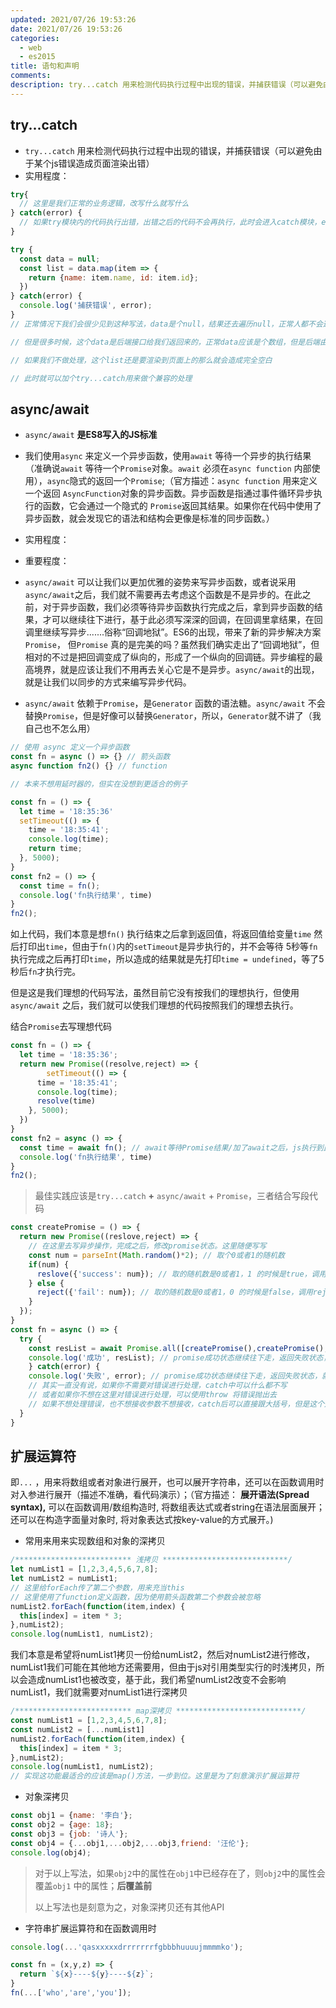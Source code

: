 ```yaml
---
updated: 2021/07/26 19:53:26
date: 2021/07/26 19:53:26
categories: 
  - web
  - es2015
title: 语句和声明
comments: 
description: try...catch 用来检测代码执行过程中出现的错误，并捕获错误（可以避免由于某个js错误造成页面渲染出错）实用程度：async/await 是ES8写入的JS标准 我们使用 来定义一个异步函数，使用 等待一个异步的执行结果（准确说 等待一个对象。 必须在 内部使用），隐式的返回一个
---
```



## try...catch

* `try...catch` 用来检测代码执行过程中出现的错误，并捕获错误（可以避免由于某个js错误造成页面渲染出错）
* 实用程度：<Rate />

```js
try{
  // 这里是我们正常的业务逻辑，改写什么就写什么
} catch(error) {
  // 如果try模块内的代码执行出错，出错之后的代码不会再执行，此时会进入catch模块，error是具体的出错原因，在这里可以对错误进行处理
}
```

```js
try {
  const data = null;
  const list = data.map(item => {
    return {name: item.name, id: item.id};
  })
} catch(error) {
  console.log('捕获错误', error);
}
// 正常情况下我们会很少见到这种写法，data是个null，结果还去遍历null，正常人都不会这么写

// 但是很多时候，这个data是后端接口给我们返回来的，正常data应该是个数组，但是后端由于没有查询到数据，该返回空数组的时候，后端返回了null，就造成了我们代码出错

// 如果我们不做处理，这个list还是要渲染到页面上的那么就会造成完全空白

// 此时就可以加个try...catch用来做个兼容的处理
```

## async/await

* `async/await` **是ES8写入的JS标准** 
* 我们使用`async` 来定义一个异步函数，使用`await` 等待一个异步的执行结果（准确说`await` 等待一个`Promise`对象。`await` 必须在`async function` 内部使用），`async`隐式的返回一个`Promise`;（官方描述：`async function` 用来定义一个返回 `AsyncFunction`对象的异步函数。异步函数是指通过事件循环异步执行的函数，它会通过一个隐式的 `Promise`返回其结果。如果你在代码中使用了异步函数，就会发现它的语法和结构会更像是标准的同步函数。）

* 实用程度：<Rate />
* 重要程度：<Rate />
* `async/await` 可以让我们以更加优雅的姿势来写异步函数，或者说采用`async/await`之后，我们就不需要再去考虑这个函数是不是异步的。在此之前，对于异步函数，我们必须等待异步函数执行完成之后，拿到异步函数的结果，才可以继续往下进行，基于此必须写深深的回调，在回调里拿结果，在回调里继续写异步.......俗称“回调地狱”。ES6的出现，带来了新的异步解决方案`Promise`， 但`Promise` 真的是完美的吗？虽然我们确实走出了“回调地狱”，但相对的不过是把回调变成了纵向的，形成了一个纵向的回调链。异步编程的最高境界，就是应该让我们不用再去关心它是不是异步。`async/await`的出现，就是让我们以同步的方式来编写异步代码。
* `async/await` 依赖于`Promise`，是`Generator` 函数的语法糖。`async/await` 不会替换`Promise`，但是好像可以替换`Generator`，所以，`Generator`就不讲了（我自己也不怎么用）

```js
// 使用 async 定义一个异步函数
const fn = async () => {} // 箭头函数
async function fn2() {} // function
```

```js
// 本来不想用延时器的，但实在没想到更适合的例子

const fn = () => {
  let time = '18:35:36'
  setTimeout(() => {
    time = '18:35:41';
    console.log(time);
    return time;
  }, 5000);
}
const fn2 = () => {
  const time = fn();
  console.log('fn执行结果', time)
}
fn2();
```

如上代码，我们本意是想`fn()` 执行结束之后拿到返回值，将返回值给变量`time` 然后打印出`time`，但由于`fn()`内的`setTimeout`是异步执行的，并不会等待 5秒等`fn`执行完成之后再打印`time`，所以造成的结果就是先打印`time = undefined`，等了5秒后`fn`才执行完。

但是这是我们理想的代码写法，虽然目前它没有按我们的理想执行，但使用`async/await` 之后，我们就可以使我们理想的代码按照我们的理想去执行。

结合`Promise`去写理想代码

```js
const fn = () => {
  let time = '18:35:36';
  return new Promise((resolve,reject) => {
		setTimeout(() => {
      time = '18:35:41';
      console.log(time);
      resolve(time)
    }, 5000);
  })
}
const fn2 = async () => {
  const time = await fn(); // await等待Promise结果/加了await之后，js执行到此暂停，直到这个函数返回Promise或者出错
  console.log('fn执行结果', time)
}
fn2();
```

> 最佳实践应该是`try...catch` **+** `async/await` + `Promise`，三者结合写段代码

```js
const createPromise = () => {
  return new Promise((reslove,reject) => {
    // 在这里去写异步操作，完成之后，修改promise状态。这里随便写写
    const num = parseInt(Math.random()*2); // 取个0或者1的随机数
    if(num) {
      reslove({'success': num}); // 取的随机数是0或者1，1 的时候是true，调用resolve()将promise修改为成功状态
    } else {
      reject({'fail': num}); // 取的随机数是0或者1，0 的时候是false，调用reject()将promise修改为失败状态
    }
  });
}
const fn = async () => {
  try {
    const resList = await Promise.all([createPromise(),createPromise(),createPromise()]);
    console.log('成功', resList); // promise成功状态继续往下走，返回失败状态，就进catch阶段
	} catch(error) {
    console.log('失败', error); // promise成功状态继续往下走，返回失败状态，就进catch阶段
    // 其实一直没有说，如果你不需要对错误进行处理，catch中可以什么都不写
    // 或者如果你不想在这里对错误进行处理，可以使用throw 将错误抛出去
    // 如果不想处理错误，也不想接收参数不想接收，catch后可以直接跟大括号，但是这个是ES10提出的，尚未写入标准，兼容性也存疑
  }
}

```

## 扩展运算符

即`...` ，用来将数组或者对象进行展开，也可以展开字符串，还可以在函数调用时对入参进行展开（描述不准确，看代码演示）；（官方描述： **展开语法(Spread syntax),** 可以在函数调用/数组构造时, 将数组表达式或者string在语法层面展开；还可以在构造字面量对象时, 将对象表达式按key-value的方式展开。) 

* 常用来用来实现数组和对象的深拷贝

```js
/************************** 浅拷贝 ****************************/
let numList1 = [1,2,3,4,5,6,7,8];
let numList2 = numList1;
// 这里给forEach传了第二个参数，用来充当this
// 这里使用了function定义函数，因为使用箭头函数第二个参数会被忽略
numList2.forEach(function(item,index) {
  this[index] = item * 3;
},numList2);
console.log(numList1, numList2);

```

我们本意是希望将numList1拷贝一份给numList2，然后对numList2进行修改，numList1我们可能在其他地方还需要用，但由于js对引用类型实行的时浅拷贝，所以会造成numList1也被改变，基于此，我们希望numList2改变不会影响numList1，我们就需要对numList1进行深拷贝

```js
/************************** map深拷贝 ****************************/
const numList1 = [1,2,3,4,5,6,7,8];
const numList2 = [...numList1]
numList2.forEach(function(item,index) {
  this[index] = item * 3;
},numList2);
console.log(numList1, numList2);
// 实现这功能最适合的应该是map()方法，一步到位。这里是为了刻意演示扩展运算符
```

* 对象深拷贝

```js
const obj1 = {name: '李白'};
const obj2 = {age: 18};
const obj3 = {job: '诗人'};
const obj4 = {...obj1,...obj2,...obj3,friend: '汪伦'};
console.log(obj4);
```

> 对于以上写法，如果`obj2`中的属性在`obj1`中已经存在了，则`obj2`中的属性会覆盖`obj1` 中的属性；**后覆盖前**
>
> 以上写法也是刻意为之，对象深拷贝还有其他API

* 字符串扩展运算符和在函数调用时

```js
console.log(...'qasxxxxxdrrrrrrrfgbbbhuuuujmmmmko');

const fn = (x,y,z) => {
  return `${x}----${y}----${z}`;
}
fn(...['who','are','you']);
```
